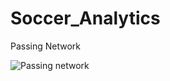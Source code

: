 # Soccer_Analytics







Passing Network

![Passing network](https://raw.githubusercontent.com/andrewlfc7/Soccer_Analytics/main/figures/02132023_pass_networkliv.png)
